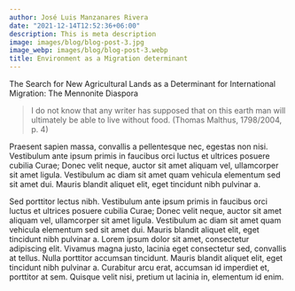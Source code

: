 ```yaml
---
author: José Luis Manzanares Rivera
date: "2021-12-14T12:52:36+06:00"
description: This is meta description
image: images/blog/blog-post-3.jpg
image_webp: images/blog/blog-post-3.webp
title: Environment as a Migration determinant 
---
```


The Search for New Agricultural Lands as a Determinant for International Migration:
The Mennonite Diaspora

> I do not know that any writer has supposed that on this earth man will ultimately be able to live without food. (Thomas Malthus, 1798/2004, p. 4)

Praesent sapien massa, convallis a pellentesque nec, egestas non nisi. Vestibulum ante ipsum primis in faucibus orci luctus et ultrices posuere cubilia Curae; Donec velit neque, auctor sit amet aliquam vel, ullamcorper sit amet ligula. Vestibulum ac diam sit amet quam vehicula elementum sed sit amet dui. Mauris blandit aliquet elit, eget tincidunt nibh pulvinar a.

Sed porttitor lectus nibh. Vestibulum ante ipsum primis in faucibus orci luctus et ultrices posuere cubilia Curae; Donec velit neque, auctor sit amet aliquam vel, ullamcorper sit amet ligula. Vestibulum ac diam sit amet quam vehicula elementum sed sit amet dui. Mauris blandit aliquet elit, eget tincidunt nibh pulvinar a. Lorem ipsum dolor sit amet, consectetur adipiscing elit. Vivamus magna justo, lacinia eget consectetur sed, convallis at tellus. Nulla porttitor accumsan tincidunt. Mauris blandit aliquet elit, eget tincidunt nibh pulvinar a. Curabitur arcu erat, accumsan id imperdiet et, porttitor at sem. Quisque velit nisi, pretium ut lacinia in, elementum id enim.